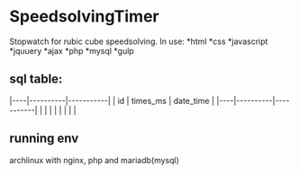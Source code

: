 # SpeedsolvingTimer
Stopwatch for rubic cube speedsolving.
In use:
*html
*css
*javascript
*jquuery
*ajax
*php
*mysql
*gulp

## sql table:

|----|----------|-----------|
| id | times_ms | date_time |
|----|----------|-----------|
|    |          |           |
|    |          |           |

## running env
archlinux with nginx, php and mariadb(mysql)
